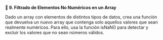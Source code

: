 <strong>📌 9. Filtrado de Elementos No Numéricos en un Array</strong>

Dado un array con elementos de distintos tipos de datos, crea una función que devuelva un nuevo array que contenga solo aquellos valores que sean realmente numéricos. Para ello, usa la función isNaN() para detectar y excluir los valores que no sean números válidos.